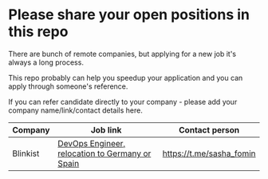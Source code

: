 # Please share your open positions in this repo
There are bunch of remote companies, but applying for a new job it's always a long process.

This repo probably can help you speedup your application and you can apply through someone's reference.

If you can refer candidate directly to your company - please add your company name/link/contact details here.

| Company | Job link | Contact person |
|---------|----------|----------------|
| Blinkist | [DevOps Engineer, relocation to Germany or Spain](https://www.comeet.com/jobs/blinkist/06.00B/senior-devops-platform-engineer/24.82B) | https://t.me/sasha_fomin |
